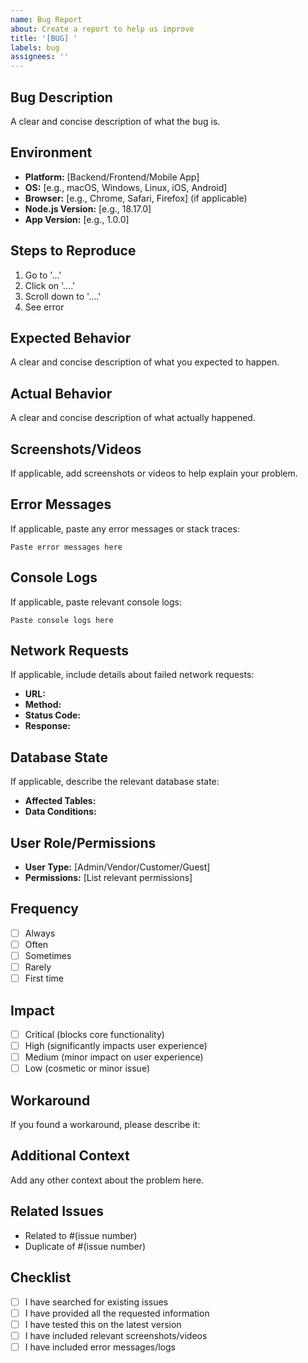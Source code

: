 ```yaml
---
name: Bug Report
about: Create a report to help us improve
title: '[BUG] '
labels: bug
assignees: ''
---
```


## Bug Description
A clear and concise description of what the bug is.

## Environment
- **Platform:** [Backend/Frontend/Mobile App]
- **OS:** [e.g., macOS, Windows, Linux, iOS, Android]
- **Browser:** [e.g., Chrome, Safari, Firefox] (if applicable)
- **Node.js Version:** [e.g., 18.17.0]
- **App Version:** [e.g., 1.0.0]

## Steps to Reproduce
1. Go to '...'
2. Click on '....'
3. Scroll down to '....'
4. See error

## Expected Behavior
A clear and concise description of what you expected to happen.

## Actual Behavior
A clear and concise description of what actually happened.

## Screenshots/Videos
If applicable, add screenshots or videos to help explain your problem.

## Error Messages
If applicable, paste any error messages or stack traces:

```
Paste error messages here
```

## Console Logs
If applicable, paste relevant console logs:

```
Paste console logs here
```

## Network Requests
If applicable, include details about failed network requests:

- **URL:** 
- **Method:** 
- **Status Code:** 
- **Response:** 

## Database State
If applicable, describe the relevant database state:

- **Affected Tables:** 
- **Data Conditions:** 

## User Role/Permissions
- **User Type:** [Admin/Vendor/Customer/Guest]
- **Permissions:** [List relevant permissions]

## Frequency
- [ ] Always
- [ ] Often
- [ ] Sometimes
- [ ] Rarely
- [ ] First time

## Impact
- [ ] Critical (blocks core functionality)
- [ ] High (significantly impacts user experience)
- [ ] Medium (minor impact on user experience)
- [ ] Low (cosmetic or minor issue)

## Workaround
If you found a workaround, please describe it:

## Additional Context
Add any other context about the problem here.

## Related Issues
- Related to #(issue number)
- Duplicate of #(issue number)

## Checklist
- [ ] I have searched for existing issues
- [ ] I have provided all the requested information
- [ ] I have tested this on the latest version
- [ ] I have included relevant screenshots/videos
- [ ] I have included error messages/logs